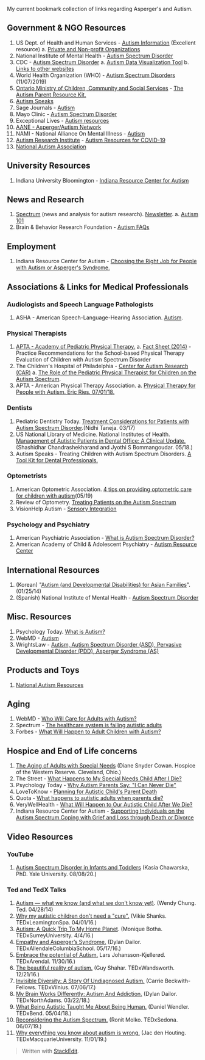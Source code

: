 
My current bookmark collection of links regarding Asperger's and Autism.

## Government & NGO Resources
1. US Dept. of Health and Human Services - [Autism Information](https://www.hhs.gov/programs/topic-sites/autism/index.html) (Excellent resource)
	a. [Private and Non-profit Organizations](https://iacc.hhs.gov/resources/private-organizations/)
2. National Institute of Mental Health - [Autism Spectrum Disorder](https://www.nimh.nih.gov/health/publications/autism-spectrum-disorder/index.shtml)
3. CDC - [Autism Spectrum Disorder](https://www.cdc.gov/ncbddd/autism/index.html)
	a. [Autism Data Visualization Tool](https://www.cdc.gov/ncbddd/autism/data/index.html)
	b. [Links to other websites](https://www.cdc.gov/ncbddd/autism/links.html)
4. World Health Organization (WHO) - [Autism Spectrum Disorders](https://www.who.int/news-room/fact-sheets/detail/autism-spectrum-disorders) (11/07/2019)
5. [Ontario Ministry of Children, Community and Social Services](http://www.children.gov.on.ca/) - [The Autism Parent Resource Kit.](http://www.children.gov.on.ca/htdocs/English/documents/specialneeds/autism/aprk/Autism_Parenting_Kit_English.pdf)
6. [Autism Speaks](https://www.autismspeaks.org/) 
7. Sage Journals - [Autism](https://journals.sagepub.com/home/aut)
8. Mayo Clinic - [Autism Spectrum Disorder](https://www.mayoclinic.org/diseases-conditions/autism-spectrum-disorder/symptoms-causes/syc-20352928)
9. Exceptional Lives - [Autism resources](https://www.exceptionallives.org/resources?gclid=Cj0KCQjwo6D4BRDgARIsAA6uN18NfK-uhBYN6gcj3hmHIwbldougdnhlpZiw0TH_9nAeFlv1XwLpX_saAk_DEALw_wcB#autism)
10. [AANE - Asperger/Autism Network](https://www.aane.org/)  
11. NAMI - National Alliance On Mental Illness - [Autism](https://www.nami.org/Learn-More/Mental-Health-Conditions/Related-Conditions/Autism) 
12. [Autism Research Institute](https://www.autism.org/) - [Autism Resources for COVID-19](https://www.autism.org/covid-19-resources/)
13. [National Autism Association](https://nationalautismassociation.org/)

## University Resources
1. Indiana University Bloomington - [Indiana Resource Center for Autism](https://www.iidc.indiana.edu/irca/index.html)

## News and Research
1. [Spectrum](https://www.spectrumnews.org/) (news and analysis for autism research).  [Newsletter](https://www.spectrumnews.org/newsletter/). 
	a. [Autism 101](https://www.spectrumnews.org/features/special-reports/autism-101/)
2. Brain & Behavior Research Foundation - [Autism FAQs](https://www.bbrfoundation.org/faq/frequently-asked-questions-about-autism)

## Employment
1. Indiana Resource Center for Autism - [Choosing the Right Job for People with Autism or Asperger's Syndrome.](https://www.iidc.indiana.edu/irca/articles/choosing-the-right-job-for-people-with-autism-or-aspergers-syndrome.html)

## Associations & Links for Medical Professionals

### Audiologists and Speech Language Pathologists
1. ASHA - American Speech-Language-Hearing Association. [Autism](https://www.asha.org/public/speech/disorders/autism/).

### Physical Therapists
 1. [APTA - Academy of Pediatric Physical Therapy.](https://pediatricapta.org/search/index.cfm#?cludoquery=autism&cludopage=1&cludorefurl=https://pediatricapta.org/&cludorefpt=APTA%20Pediatrics) 
	 a. [Fact Sheet (2014)](https://pediatricapta.org/includes/fact-sheets/pdfs/14%20Prac%20Rec%20for%20Schools%20for%20Eval%20of%20Autism.pdf) - Practice Recommendations for the School-based Physical Therapy Evaluation of Children with Autism Spectrum Disorder
2. The Children's Hospital of Philadelphia -  [Center for Autism Research (CAR)](https://www.carautismroadmap.org/) 
	a. [The Role of the Pediatric Physical Therapist for Children on the Autism Spectrum](https://www.carautismroadmap.org/the-role-of-the-pediatric-physical-therapist-for-children-with-autism-spectrum-disorder/).
3. APTA - American Physical Therapy Association. 
	a. [Physical Therapy for People with Autism. Eric Ries. 07/01/18.]([https://www.apta.org/apta-magazine/2018/07/01/physical-therapy-for-people-with-autism](https://www.apta.org/apta-magazine/2018/07/01/physical-therapy-for-people-with-autism)) 

### Dentists
1. Pediatric Dentistry Today. [Treatment Considerations for Patients with Autism Spectrum Disorder](http://www.pediatricdentistrytoday.org/assets/3/23/Residents_Corner1.PDF).(Nidhi Taneja. 03/17) 
2. US National Library of Medicine. National Institutes of Health. [Management of Autistic Patients in Dental Office: A Clinical Update. ](https://www.ncbi.nlm.nih.gov/pmc/articles/PMC6102426/) (Shashidhar Chandrashekharand and Jyothi S Bommangoudar. 05/18.)
3. Autism Speaks - Treating Children with Autism Spectrum Disorders.  [A Tool Kit for Dental Professionals.](https://www.autismspeaks.org/sites/default/files/2018-08/Dental%20Professionals%20Tool%20Kit.pdf)

### Optometrists
1. American Optometric Association. [4 tips on providing optometric care for children with autism](https://www.aoa.org/news/clinical-eye-care/tips-on-providing-optometric-care-for-children-with-autism)(05/19)
2. Review of Optometry. [Treating Patients on the Autism Spectrum](https://www.reviewofoptometry.com/article/treating-patients-on-the-autism-spectrum)
3. VisionHelp Autism - [Sensory Integration](https://visionhelp.com/category/autism-sensory-integration/)

### Psychology and Psychiatry
1. American Psychiatric Association - [What is Autism Spectrum Disorder?](https://www.psychiatry.org/patients-families/autism/what-is-autism-spectrum-disorder)
2. American Academy of Child & Adolescent Psychiatry - [Autism Resource Center](https://www.aacap.org/AACAP/Families_and_Youth/Resource_Centers/Autism_Resource_Center/Home.aspx)

## International Resources
1. (Korean) "[Autism (and Developmental Disabilities) for Asian Families](https://www.youtube.com/watch?v=_OUoMGB2Ut8)". (01/25/14)
2. (Spanish) National Institute of Mental Health - [Autism Spectrum Disorder](https://www.nimh.nih.gov/health/publications/espanol/trastornos-del-espectro-autista/index.shtml) 

## Misc. Resources
1. Psychology Today.  [What is Autism?](https://www.psychologytoday.com/us/basics/autism)
2. WebMD - [Autism](https://www.webmd.com/brain/autism/understanding-autism-basics)
3. WrightsLaw - [Autism, Autism Spectrum Disorder (ASD), Pervasive Developmental Disorder (PDD), Asperger Syndrome (AS)](https://www.wrightslaw.com/info/autism.index.htm)

## Products and Toys
1. [National Autism Resources](https://www.nationalautismresources.com/)

## Aging
1. WebMD - [Who Will Care for Adults with Autism?](https://www.webmd.com/brain/autism/news/20130823/who-will-care-for-children-with-autism-when-theyre-adults)
2. Spectrum - [The healthcare system is failing autistic adults](https://www.spectrumnews.org/features/deep-dive/healthcare-system-failing-autistic-adults/)
3. Forbes - [What Will Happen to Adult Children with Autism?](https://www.forbes.com/sites/nextavenue/2016/07/22/what-will-happen-to-adult-children-with-autism/#116d4ca21a92)

## Hospice and End of Life concerns
1. [The Aging of Adults with Special Needs](https://www.hospicewr.org/western-reserve-carelink/Pages/The-Aging-of-Adults-with-Special-Needs.aspx) (Diane Snyder Cowan. Hospice of the Western Reserve. Cleveland, Ohio.)
2. The Street - [What Happens to My Special Needs Child After I Die?](https://www.thestreet.com/personal-finance/what-happens-to-my-special-needs-child-after-i-die-13837726)
3. Psychology Today - [Why Autism Parents Say: "I Can Never Die"](https://www.psychologytoday.com/us/blog/all-families-are-not-alike/201904/why-autism-parents-say-i-can-never-die)
4. LoveToKnow - [Planning for Autistic Child's Parent Death](https://autism.lovetoknow.com/Death_of_Parent_of_Autistic_Child)
5. Quota - [What happens to autistic adults when parents die?](https://www.quora.com/What-happens-to-autistic-adults-when-parents-die) 
6. VeryWellHealth - [What Will Happen to Our Autistic Child After We Die?](https://www.verywellhealth.com/autistic-child-parent-death-259909)
7. Indiana Resource Center for Autism - [Supporting Individuals on the Autism Spectrum Coping with Grief and Loss through Death or Divorce](https://www.iidc.indiana.edu/irca/articles/supporting-individuals-on-the-autism-spectrum-coping-with-grief-and-loss.html)
 
## Video Resources

### YouTube

 1. [Autism Spectrum Disorder in Infants and Toddlers](https://www.youtube.com/watch?v=_nOgfA5Buv0) (Kasia Chawarska, PhD. Yale University. 08/08/20.)

### Ted and TedX Talks
1. [Autism — what we know (and what we don't know yet)](https://www.youtube.com/watch?v=wKlMcLTqRLs). (Wendy Chung. Ted. 04/28/14)
2. [Why my autistic children don't need a "cure".](https://www.youtube.com/watch?v=Xts1F-PoUNA) (Vikie Shanks. TEDxLeamingtonSpa. 04/01/16.)
3. [Autism: A Quick Trip To My Home Planet](https://www.youtube.com/watch?v=NCAErePScO0). (Monique Botha. TEDxSurreyUniversity. 4/4/16.)
4. [Empathy and Asperger’s Syndrome.](https://www.youtube.com/watch?v=TajItoz3ftI) (Dylan Dailor. TEDxAllendaleColumbiaSchool. 05/17/16.)
5. [Embrace the potential of Autism.](https://www.youtube.com/watch?v=PcQwHHbjZ0A) Lars Johansson-Kjellerød. TEDxArendal. 11/30/16.)
6. [The beautiful reality of autism.](https://www.youtube.com/watch?v=S8Nb2FDmQo4) (Guy Shahar. TEDxWandsworth. 12/21/16.)
7. [Invisible Diversity: A Story Of Undiagnosed Autism.](https://www.youtube.com/watch?v=cF2dhWWUyQ4) (Carrie Beckwith-Fellows. TEDxVilnius. 07/06/17.)
8. [My Brain Works Differently: Autism And Addiction.](https://www.youtube.com/watch?v=FU5nUEfCDdI) (Dylan Dailor. TEDxNorthAdams. 03/22/18.) 
9. [What Being Autistic Taught Me About Being Human.](https://www.youtube.com/watch?v=KeMW2Asu8vg) (Daniel Wendler. TEDxBend. 05/04/18.)
10. [Reconsidering the Autism Spectrum.](https://www.youtube.com/watch?v=2v33Hm3WswY) (Ronit Molko. TEDxSedona. 06/07/19.)
11. [Why everything you know about autism is wrong.](https://www.youtube.com/watch?v=A1AUdaH-EPM) (Jac den Houting. TEDxMacquarieUniversity. 11/01/19.)

> Written with [StackEdit](https://stackedit.io/).
